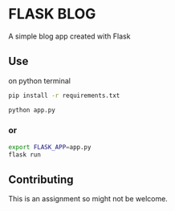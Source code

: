 # FLASK BLOG

A simple blog app created with Flask

## Use

on python terminal
```bash
pip install -r requirements.txt
```

```bash
python app.py
```
### or
```bash
export FLASK_APP=app.py
flask run
```

## Contributing

This is an assignment so might not be welcome.



